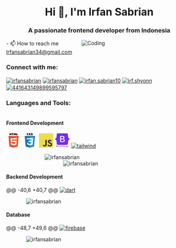 <h1 align="center">Hi 👋, I'm Irfan Sabrian</h1>
<h3 align="center">A passionate frontend developer from Indonesia</h3>
<img align="right" alt="Coding" width="300" style="border-bottom: none;" src="https://i.redd.it/1d11s820dgm91.gif">
- 📫 How to reach me <a href="mailto:Irfansabrian34@gmail.com">Irfansabrian34@gmail.com</a>
<h3 align="left">Connect with me:</h3>
<p align="left">
 <a href="https://linkedin.com/in/irfan-sabrian-199804309" target="blank"><img align="center" src="https://raw.githubusercontent.com/rahuldkjain/github-profile-readme-generator/master/src/images/icons/Social/linked-in-alt.svg" alt="irfansabrian" height="30" width="40" /></a>
 <a href="https://codesandbox.com/irfansabrian" target="blank"><img align="center" src="https://raw.githubusercontent.com/rahuldkjain/github-profile-readme-generator/master/src/images/icons/Social/codesandbox.svg" alt="irfansabrian" height="30" width="40" /></a>
 <a href="https://fb.com/irfan.sabrian10" target="blank"><img align="center" src="https://raw.githubusercontent.com/rahuldkjain/github-profile-readme-generator/master/src/images/icons/Social/facebook.svg" alt="irfan.sabrian10" height="30" width="40" /></a>
 <a href="https://instagram.com/irf.shyonn" target="blank"><img align="center" src="https://raw.githubusercontent.com/rahuldkjain/github-profile-readme-generator/master/src/images/icons/Social/instagram.svg" alt="irf.shyonn" height="30" width="40" /></a>
 <a href="https://discord.gg/441643149899595797" target="blank"><img align="center" src="https://raw.githubusercontent.com/rahuldkjain/github-profile-readme-generator/master/src/images/icons/Social/discord.svg" alt="441643149899595797" height="30" width="40" /></a>
</p>
<h3 align="left">Languages and Tools:</h3>
<div align="left" width="100%">
 <div style="display: inline-block; width: 50%; vertical-align: top;">
     <h4>Frontend Development</h4>
     <p>
         <a href="https://www.w3.org/html/" target="_blank" rel="noreferrer"><img src="https://raw.githubusercontent.com/devicons/devicon/master/icons/html5/html5-original-wordmark.svg" alt="html5" width="40" height="40"/></a>
         <a href="https://www.w3schools.com/css/" target="_blank" rel="noreferrer"><img src="https://raw.githubusercontent.com/devicons/devicon/master/icons/css3/css3-original-wordmark.svg" alt="css3" width="40" height="40"/></a>
         <a href="https://developer.mozilla.org/en-US/docs/Web/JavaScript" target="_blank" rel="noreferrer"><img src="https://raw.githubusercontent.com/devicons/devicon/master/icons/javascript/javascript-original.svg" alt="javascript" width="40" height="40"/></a>
         <a href="https://getbootstrap.com" target="_blank" rel="noreferrer"><img src="https://raw.githubusercontent.com/devicons/devicon/master/icons/bootstrap/bootstrap-plain-wordmark.svg" alt="bootstrap" width="40" height="40"/></a>
         <a href="https://tailwindcss.com/" target="_blank" rel="noreferrer"><img src="https://www.vectorlogo.zone/logos/tailwindcss/tailwindcss-icon.svg" alt="tailwind" width="40" height="40"/></a>
     </p>
 </div>
        <img align="right" width="400" style="border-bottom: none;" src="https://github-readme-stats.vercel.app/api/top-langs?username=irfansabrian&show_icons=true&locale=en&layout=compact" alt="irfansabrian">
        <img align="right" width="350" style="border-bottom: none;" src="https://github-readme-stats.vercel.app/api/top-langs?username=irfansabrian&show_icons=true&locale=en&layout=compact" alt="irfansabrian">
 <div style="display: inline-block; width: 50%; vertical-align: top;">
     <h4>Backend Development</h4>
     <p>
@@ -40,6 +40,7 @@
         <a href="https://dart.dev" target="_blank" rel="noreferrer"><img src="https://www.vectorlogo.zone/logos/dartlang/dartlang-icon.svg" alt="dart" width="40" height="40"/></a>
     </p>
 </div>
            <img align="right" width="450" style="border-bottom: none;" src="https://github-readme-streak-stats.herokuapp.com/?user=irfansabrian&" alt="irfansabrian">
 <div style="display: inline-block; width: 50%; vertical-align: top;">
     <h4>Database</h4>
     <p>
@@ -48,7 +49,6 @@
         <a href="https://firebase.google.com/" target="_blank" rel="noreferrer"><img src="https://www.vectorlogo.zone/logos/firebase/firebase-icon.svg" alt="firebase" width="40" height="40"/></a>
     </p>
 </div>
            <img align="right" width="450" style="border-bottom: none;" src="https://github-readme-streak-stats.herokuapp.com/?user=irfansabrian&" alt="irfansabrian">
</div>
<div align="left" width="100%">
 <div style="display: inline-block; width: 50%; vertical-align: top;">

